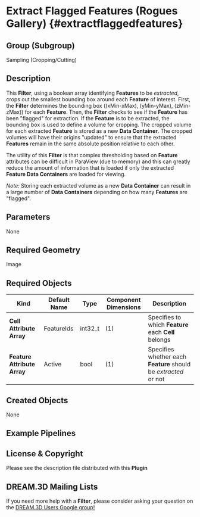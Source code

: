 Extract Flagged Features (Rogues Gallery) {#extractflaggedfeatures}
=============

## Group (Subgroup) ##

Sampling (Cropping/Cutting)

## Description ##

This **Filter**, using a boolean array identifying **Features** to be *extracted*, crops out the smallest bounding box around each **Feature** of interest.  First, the **Filter** determines the bounding box ((xMin-xMax), (yMin-yMax), (zMin-zMax)) for each **Feature**.  Then, the **Filter** checks to see if the **Feature** has been "flagged" for extraction.  If the **Feature** is to be extracted, the bounding box is used to define a volume for cropping.  The cropped volume for each extracted **Feature** is stored as a new **Data Container**.  The cropped volumes will have their origins "updated" to ensure that the extracted **Features** remain in the same absolute position relative to each other.

The utility of this **Filter** is that complex thresholding based on **Feature** attributes can be difficult in ParaView (due to memory) and this can greatly reduce the amount of information that is loaded if only the extracted **Feature Data Containers** are loaded for viewing. 

*Note:* Storing each extracted volume as a new **Data Container** can result in a large number of **Data Containers** depending on how many **Features** are "flagged". 

## Parameters ##

None

## Required Geometry ##

Image 

## Required Objects ##

| Kind | Default Name | Type | Component Dimensions | Description |
|------|--------------|------|----------------------|-------------|
| **Cell Attribute Array** | FeatureIds | int32_t | (1) | Specifies to which **Feature** each **Cell** belongs |
| **Feature Attribute Array** | Active | bool | (1) | Specifies whether each **Feature** should be *extracted* or not |

## Created Objects ##

None

## Example Pipelines ##



## License & Copyright ##

Please see the description file distributed with this **Plugin**

## DREAM.3D Mailing Lists ##

If you need more help with a **Filter**, please consider asking your question on the [DREAM.3D Users Google group!](https://groups.google.com/forum/?hl=en#!forum/dream3d-users)

